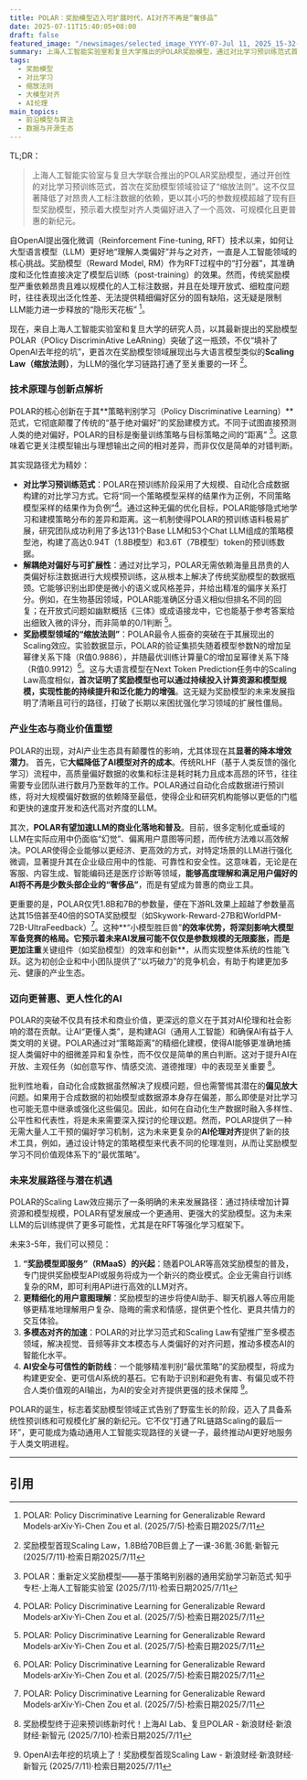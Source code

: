 ```yaml
---
title: POLAR：奖励模型迈入可扩展时代，AI对齐不再是“奢侈品”
date: 2025-07-11T15:40:05+08:00
draft: false
featured_image: "/newsimages/selected_image_YYYY-07-Jul 11, 2025_15-32-51-493.jpg"
summary: 上海人工智能实验室和复旦大学推出的POLAR奖励模型，通过对比学习预训练范式首次在奖励模型领域展现了“缩放法则”，大幅降低了对人工标注数据的依赖。该模型以小参数量超越了大型竞争对手，不仅为大模型高效对齐人类偏好开辟了新路径，更预示着AI对齐技术将走向可规模化和普惠化的新时代。
tags: 
  - 奖励模型
  - 对比学习
  - 缩放法则
  - 大模型对齐
  - AI伦理
main_topics: 
  - 前沿模型与算法
  - 数据与开源生态
---
```


TL;DR：
>上海人工智能实验室与复旦大学联合推出的POLAR奖励模型，通过开创性的对比学习预训练范式，首次在奖励模型领域验证了“缩放法则”。这不仅显著降低了对昂贵人工标注数据的依赖，更以其小巧的参数规模超越了现有巨型奖励模型，预示着大模型对齐人类偏好进入了一个高效、可规模化且更普惠的新纪元。

自OpenAI提出强化微调（Reinforcement Fine-tuning, RFT）技术以来，如何让大型语言模型（LLM）更好地“理解人类偏好”并与之对齐，一直是人工智能领域的核心挑战。奖励模型（Reward Model, RM）作为RFT过程中的“打分器”，其准确度和泛化性直接决定了模型后训练（post-training）的效果。然而，传统奖励模型严重依赖昂贵且难以规模化的人工标注数据，并且在处理开放式、细粒度问题时，往往表现出泛化性差、无法提供精细偏好区分的固有缺陷，这无疑是限制LLM能力进一步释放的“隐形天花板” [^1]。

现在，来自上海人工智能实验室和复旦大学的研究人员，以其最新提出的奖励模型POLAR（POlicy DiscriminAtive LeARning）突破了这一瓶颈，不仅“填补了OpenAI去年挖的坑”，更首次在奖励模型领域展现出与大语言模型类似的**Scaling Law（缩放法则）**，为LLM的强化学习链路打通了至关重要的一环 [^2]。

### 技术原理与创新点解析

POLAR的核心创新在于其**策略判别学习（Policy Discriminative Learning）**范式，它彻底颠覆了传统的“基于绝对偏好”的奖励建模方式。不同于试图直接预测人类的绝对偏好，POLAR的目标是衡量训练策略与目标策略之间的“距离” [^3]。这意味着它更关注模型输出与理想输出之间的相对差异，而非仅仅是简单的对错判断。

其实现路径尤为精妙：
*   **对比学习预训练范式**：POLAR在预训练阶段采用了大规模、自动化合成数据构建的对比学习方式。它将“同一个策略模型采样的结果作为正例，不同策略模型采样的结果作为负例”[^1]。通过这种无偏的优化目标，POLAR能够隐式地学习和建模策略分布的差异和距离。这一机制使得POLAR的预训练语料极易扩展，研究团队成功利用了多达131个Base LLM和53个Chat LLM组成的策略模型池，构建了高达0.94T（1.8B模型）和3.6T（7B模型）token的预训练数据。
*   **解耦绝对偏好与可扩展性**：通过对比学习，POLAR无需依赖海量且昂贵的人类偏好标注数据进行大规模预训练，这从根本上解决了传统奖励模型的数据瓶颈。它能够识别出即使是微小的语义或风格差异，并给出精准的偏序关系打分。例如，在生物基因领域，POLAR能准确区分语义相似但排名不同的回复；在开放式问题如幽默概括《三体》或成语接龙中，它也能基于参考答案给出细致入微的评分，而非简单的0/1判断 [^1]。
*   **奖励模型领域的“缩放法则”**：POLAR最令人振奋的突破在于其展现出的Scaling效应。实验数据显示，POLAR的验证集损失随着模型参数N的增加呈幂律关系下降（R值0.9886），并随最优训练计算量C的增加呈幂律关系下降（R值0.9912）[^1]。这与大语言模型在Next Token Prediction任务中的Scaling Law高度相似，**首次证明了奖励模型也可以通过持续投入计算资源和模型规模，实现性能的持续提升和泛化能力的增强**。这无疑为奖励模型的未来发展指明了清晰且可行的路径，打破了长期以来困扰强化学习领域的扩展性僵局。

### 产业生态与商业价值重塑

POLAR的出现，对AI产业生态具有颠覆性的影响，尤其体现在其**显著的降本增效潜力**。
首先，它**大幅降低了AI模型对齐的成本**。传统RLHF（基于人类反馈的强化学习）流程中，高质量偏好数据的收集和标注是耗时耗力且成本高昂的环节，往往需要专业团队进行数月乃至数年的工作。POLAR通过自动化合成数据进行预训练，将对大规模偏好数据的依赖降至最低，使得企业和研究机构能够以更低的门槛和更快的速度开发和迭代高对齐度的LLM。

其次，**POLAR有望加速LLM的商业化落地和普及**。目前，很多定制化或垂域的LLM在实际应用中仍面临“幻觉”、偏离用户意图等问题，而传统方法难以高效解决。POLAR使得企业能够以更经济、更高效的方式，对特定场景的LLM进行强化微调，显著提升其在企业级应用中的性能、可靠性和安全性。这意味着，无论是在客服、内容生成、智能编码还是医疗诊断等领域，**能够高度理解和满足用户偏好的AI将不再是少数头部企业的“奢侈品”**，而是有望成为普惠的商业工具。

更重要的是，POLAR仅凭1.8B和7B的参数量，便在下游RL效果上超越了参数量高达其15倍甚至40倍的SOTA奖励模型（如Skywork-Reward-27B和WorldPM-72B-UltraFeedback）[^1]。这种**“小模型胜巨兽”**的效率优势，将深刻影响大模型军备竞赛的格局。它预示着未来AI发展可能不仅仅是参数规模的无限膨胀，而是更加注重**关键组件（如奖励模型）的效率和创新**，从而实现整体系统的性能飞跃。这为初创企业和中小团队提供了“以巧破力”的竞争机会，有助于构建更加多元、健康的产业生态。

### 迈向更普惠、更人性化的AI

POLAR的突破不仅具有技术和商业价值，更深远的意义在于其对AI伦理和社会影响的潜在贡献。让AI“更懂人类”，是构建AGI（通用人工智能）和确保AI有益于人类文明的关键。POLAR通过对“策略距离”的精细化建模，使得AI能够更准确地捕捉人类偏好中的细微差异和复杂性，而不仅仅是简单的黑白判断。这对于提升AI在开放、主观任务（如创意写作、情感交流、道德推理）中的表现至关重要 [^4]。

批判性地看，自动化合成数据虽然解决了规模问题，但也需警惕其潜在的**偏见放大**问题。如果用于合成数据的初始模型或数据源本身存在偏差，那么即使是对比学习也可能无意中继承或强化这些偏见。因此，如何在自动化生产数据时融入多样性、公平性和代表性，将是未来需要深入探讨的伦理议题。然而，POLAR提供了一种无需大量人工干预的偏好学习机制，这为未来更复杂的**AI伦理对齐**提供了新的技术工具，例如，通过设计特定的策略模型来代表不同的伦理准则，从而让奖励模型学习不同价值观体系下的“最优策略”。

### 未来发展路径与潜在机遇

POLAR的Scaling Law效应揭示了一条明确的未来发展路径：通过持续增加计算资源和模型规模，POLAR有望发展成一个更通用、更强大的奖励模型。这为未来LLM的后训练提供了更多可能性，尤其是在RFT等强化学习框架下。

未来3-5年，我们可以预见：
1.  **“奖励模型即服务”（RMaaS）的兴起**：随着POLAR等高效奖励模型的普及，专门提供奖励模型API或服务将成为一个新兴的商业模式。企业无需自行训练复杂的RM，即可利用API进行高效的LLM对齐。
2.  **更精细化的用户意图理解**：奖励模型的进步将使AI助手、聊天机器人等应用能够更精准地理解用户复杂、隐晦的需求和情感，提供更个性化、更具共情力的交互体验。
3.  **多模态对齐的加速**：POLAR的对比学习范式和Scaling Law有望推广至多模态领域，解决视觉、音频等非文本模态与人类偏好的对齐问题，推动多模态AI的智能化水平。
4.  **AI安全与可信性的新防线**：一个能够精准判别“最优策略”的奖励模型，将成为构建更安全、更可信AI系统的基石。它有助于识别和避免有害、有偏见或不符合人类价值观的AI输出，为AI的安全对齐提供更强的技术保障 [^5]。

POLAR的诞生，标志着奖励模型领域正式告别了野蛮生长的阶段，迈入了具备系统性预训练和可规模化扩展的新纪元。它不仅“打通了RL链路Scaling的最后一环”，更可能成为撬动通用人工智能实现路径的关键一子，最终推动AI更好地服务于人类文明进程。

---

## 引用
[^1]: POLAR: Policy Discriminative Learning for Generalizable Reward Models·arXiv·Yi-Chen Zou et al. (2025/7/5)·检索日期2025/7/11
[^2]: 奖励模型首现Scaling Law，1.8B给70B巨兽上了一课-36氪·36氪·新智元 (2025/7/11)·检索日期2025/7/11
[^3]: POLAR：重新定义奖励模型——基于策略判别器的通用奖励学习新范式·知乎专栏·上海人工智能实验室 (2025/7/11)·检索日期2025/7/11
[^4]: 奖励模型终于迎来预训练新时代！上海AI Lab、复旦POLAR - 新浪财经·新浪财经·新智元 (2025/7/10)·检索日期2025/7/11
[^5]: OpenAI去年挖的坑填上了！奖励模型首现Scaling Law - 新浪财经·新浪财经·新智元 (2025/7/11)·检索日期2025/7/11
